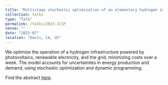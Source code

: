 ```yaml
---
title: "Multistage stochastic optimization of an elementary hydrogen infrastructure"
collection: talks
type: "Talk"
permalink: /talks/2023-ICSP
venue: ""
date: "2023-07"
location: "Davis, CA, US"
---
```

We optimize the operation of a hydrogen infrastructure powered by photovoltaics, renewable electricity, and the grid, minimizing costs over a week. The model accounts for uncertainties in energy production and demand, using stochastic optimization and dynamic programming.

Find the abstract [here](https://na-prod-aventri-files.s3.amazonaws.com/html_file_uploads/bf1c8715b417b8e17dafa56a8a7d9f55_programv3.pdf?response-content-disposition=inline%3Bfilename%3D%22programv3.pdf%22&response-content-type=application%2Fpdf&AWSAccessKeyId=AKIA3OQUANZMGCIZWZ6F&Expires=1737893438&Signature=76%2F9gMsKXesDcDwTS8im5ZIPOW4%3D).
